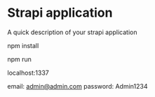 # Strapi application

A quick description of your strapi application

npm install

npm run 

localhost:1337

email: admin@admin.com 
password: Admin1234 
